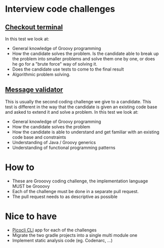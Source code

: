 # Interview code challenges 

## [Checkout terminal](./checkout_terminal/README.md)

In this test we look at:
- General knowledge of Groovy programming
- How the candidate solves the problem. Is the candidate able to break up the problem into smaller problems and solve them one by one, or does he go for a "brute force" way of solving it. 
- Does the candidate use tests to come to the final result
- Algorithmic problem solving. 

## [Message validator](./message_validator/README.md)

This is usually the second coding challenge we give to a candidate. This test is different in the way that the candidate is given an existing code base and asked to extend it and solve a problem. In this test we look at:
- General knowledge of Groovy programming
- How the candidate solves the problem
- How the candidate is able to understand and get familiar with an existing code base and constraints
- Understanding of Java / Groovy generics
- Understanding of functional programming patterns

# How to

- These are Grooovy coding challenge, the implementation language MUST be Grooovy
- Each of the challenge must be done in a separate pull request.
- The pull request needs to as descriptive as possible

# Nice to have

- [Picocli CLI](https://picocli.info/) app for each of the challenges
- Migrate the two gradle projects into a single multi module one
- Implement static analysis code (eg. Codenarc, ...)
